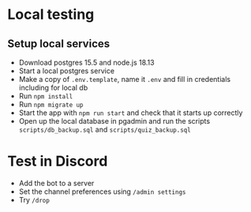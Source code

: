 # Local testing

## Setup local services
- Download postgres 15.5 and node.js 18.13
- Start a local postgres service
- Make a copy of `.env.template`, name it `.env` and fill in credentials including for local db
- Run `npm install`
- Run `npm migrate up`
- Start the app with `npm run start` and check that it starts up correctly
- Open up the local database in pgadmin and run the scripts `scripts/db_backup.sql` and `scripts/quiz_backup.sql`

# Test in Discord

- Add the bot to a server
- Set the channel preferences using `/admin settings`
- Try `/drop`